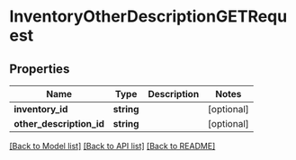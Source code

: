 # InventoryOtherDescriptionGETRequest

## Properties
Name | Type | Description | Notes
------------ | ------------- | ------------- | -------------
**inventory_id** | **string** |  | [optional] 
**other_description_id** | **string** |  | [optional] 

[[Back to Model list]](../README.md#documentation-for-models) [[Back to API list]](../README.md#documentation-for-api-endpoints) [[Back to README]](../README.md)


